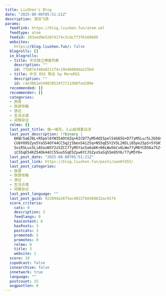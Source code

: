 ```yaml
---
title: LiuShen's Blog
date: "2025-08-08T05:51:21Z"
description: 清羽飞扬
params:
  feedlink: https://blog.liushen.fun/atom.xml
  feedtype: atom
  feedid: 103aed9e52874174c3cdcff3fb1690d9
  websites:
    https://blog.liushen.fun/: false
  blogrolls: []
  in_blogrolls:
  - title: 中文独立博客列表
    description: ""
    id: 7fb87e348a8211f4c19e4b0b0da225bd
  - title: 中文 RSS 聚合 by MoreRSS
    description: ""
    id: c4e30b2e549839519f2711d98fed209e
  recommended: []
  recommender: []
  categories:
  - 旅游
  - 旅游攻略
  - 游记
  - 生活点滴
  - 闲情杂记
  relme: {}
  last_post_title: 循一缕风，入山偷得夏日凉
  last_post_description: !!binary |
    6KW/5a6J6L+R5pel6YW354Ot6Zq+6ICQ77yM54OI5pel54G85b+D77yM5Lu/5L2b56m65r
    CU6YO95Zyo5YaS54Of44CC5q2j5ben54i25q+N55qE5Y2V5L2N5Li05pe25pS+5YGH77yM
    5oiR5Lus5LiA5ouN5Y2z5ZCI77yM5Yaz5a6a6K+06LWw5bCx6LWw77yM6YCD56a75Z+O5b
    iC55qE54KZ54Ok44CC55uu55qE5Zyw6YCJ5Zyo5aSq55m95Y6/77yM5Y0=
  last_post_date: "2025-08-08T05:51:21Z"
  last_post_link: https://blog.liushen.fun/posts/aae6fd55/
  last_post_categories:
  - 旅游
  - 旅游攻略
  - 游记
  - 生活点滴
  - 闲情杂记
  last_post_language: ""
  last_post_guid: 92289da2675ac4822fb0368632ac91f4
  score_criteria:
    cats: 0
    description: 3
    feedlangs: 0
    hasContent: 0
    hasPosts: 3
    postcats: 3
    promoted: 5
    promotes: 0
    relme: 0
    title: 3
    website: 1
  score: 18
  ispodcast: false
  isnoarchive: false
  innetwork: true
  language: ""
  postcount: 25
  avgpostlen: 0
---
```

